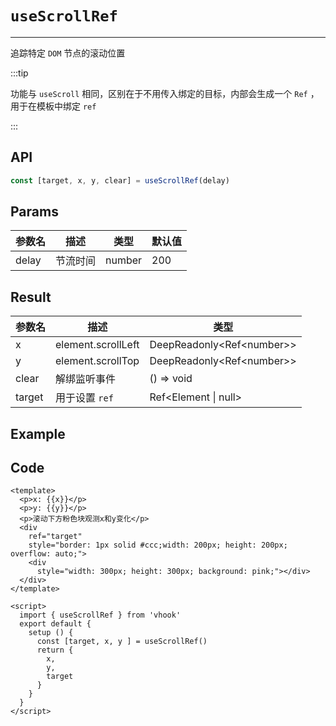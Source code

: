 # ``useScrollRef``

---

追踪特定 ``DOM`` 节点的滚动位置



:::tip

功能与 ``useScroll`` 相同，区别在于不用传入绑定的目标，内部会生成一个 ``Ref`` ，用于在模板中绑定 ``ref``

:::



## API

```typescript
const [target, x, y, clear] = useScrollRef(delay)
```



## Params

| 参数名 | 描述     | 类型   | 默认值 |
| ------ | -------- | ------ | ------ |
| delay  | 节流时间 | number | 200    |



## Result

| 参数名 | 描述               | 类型                        |
| ------ | ------------------ | --------------------------- |
| x      | element.scrollLeft | DeepReadonly<Ref\<number\>> |
| y      | element.scrollTop  | DeepReadonly<Ref\<number\>> |
| clear  | 解绑监听事件       | () => void                  |
| target | 用于设置 ``ref``   | Ref<Element \| null>        |



## Example

<UseScrollRef/>

## Code

```vue
<template>
  <p>x: {{x}}</p>
  <p>y: {{y}}</p>
  <p>滚动下方粉色块观测x和y变化</p>
  <div 
    ref="target"
    style="border: 1px solid #ccc;width: 200px; height: 200px; overflow: auto;">
    <div 
      style="width: 300px; height: 300px; background: pink;"></div>
  </div>
</template>

<script>
  import { useScrollRef } from 'vhook'
  export default {
    setup () {
      const [target, x, y ] = useScrollRef()
      return {
        x,
        y,
        target
      }
    }
  }
</script>
```

